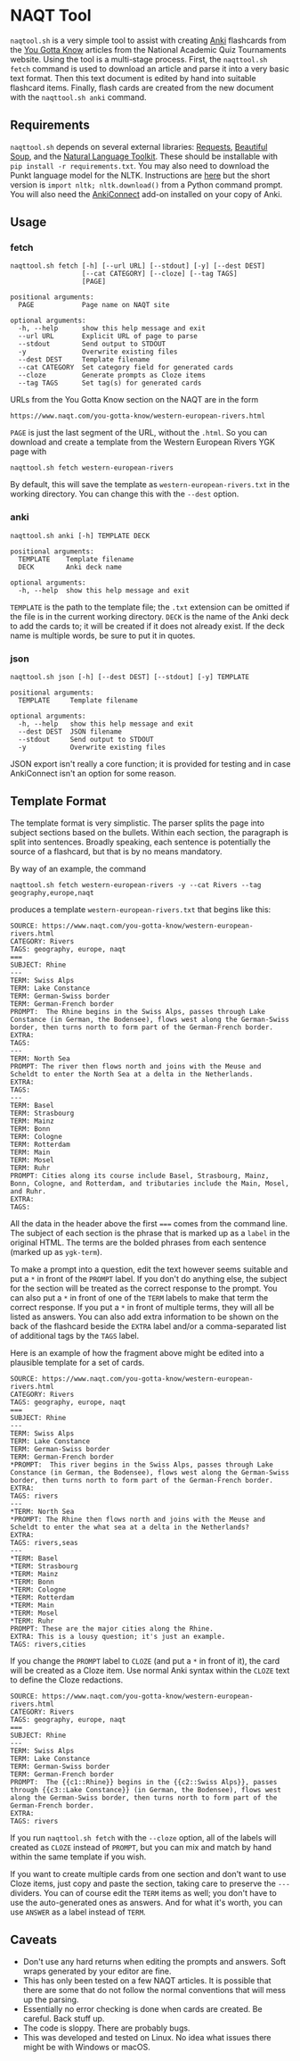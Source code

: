 # NAQT Tool

`naqtool.sh` is a very simple tool to assist with creating [Anki](https://apps.ankiweb.net/) flashcards from the [You Gotta Know](https://www.naqt.com/you-gotta-know/) articles from the National Academic Quiz Tournaments website. Using the tool is a multi-stage process. First, the `naqttool.sh fetch` command is used to download an article and parse it into a very basic text format. Then this text document is edited by hand into suitable flashcard items. Finally, flash cards are created from the new document with the `naqttool.sh anki` command.

## Requirements

`naqttool.sh` depends on several external libraries: [Requests](https://docs.python-requests.org/en/latest/), [Beautiful Soup](https://www.crummy.com/software/BeautifulSoup/bs4/doc/), and the [Natural Language Toolkit](https://www.nltk.org/). These should be installable with `pip install -r requirements.txt`. You may also need to download the Punkt language model for the NLTK. Instructions are [here](https://www.nltk.org/data.html) but the short version is `import nltk; nltk.download()` from a Python command prompt. You will also need the [AnkiConnect](https://github.com/FooSoft/anki-connect) add-on installed on your copy of Anki.

## Usage

### fetch
```
naqttool.sh fetch [-h] [--url URL] [--stdout] [-y] [--dest DEST]
                  [--cat CATEGORY] [--cloze] [--tag TAGS]
                  [PAGE]

positional arguments:
  PAGE            Page name on NAQT site

optional arguments:
  -h, --help      show this help message and exit
  --url URL       Explicit URL of page to parse
  --stdout        Send output to STDOUT
  -y              Overwrite existing files
  --dest DEST     Template filename
  --cat CATEGORY  Set category field for generated cards
  --cloze         Generate prompts as Cloze items
  --tag TAGS      Set tag(s) for generated cards
```

URLs from the You Gotta Know section on the NAQT are in the form

`https://www.naqt.com/you-gotta-know/western-european-rivers.html`

`PAGE` is just the last segment of the URL, without the `.html`. So you can download and create a template from the Western European Rivers YGK page with

```
naqttool.sh fetch western-european-rivers
```

By default, this will save the template as `western-european-rivers.txt` in the working directory. You can change this with the `--dest` option.

### anki

```
naqttool.sh anki [-h] TEMPLATE DECK

positional arguments:
  TEMPLATE    Template filename
  DECK        Anki deck name

optional arguments:
  -h, --help  show this help message and exit
```

`TEMPLATE` is the path to the template file; the `.txt` extension can be omitted if the file is in the current working directory. `DECK` is the name of the Anki deck to add the cards to; it will be created if it does not already exist. If the deck name is multiple words, be sure to put it in quotes.

### json

```
naqttool.sh json [-h] [--dest DEST] [--stdout] [-y] TEMPLATE

positional arguments:
  TEMPLATE     Template filename

optional arguments:
  -h, --help   show this help message and exit
  --dest DEST  JSON filename
  --stdout     Send output to STDOUT
  -y           Overwrite existing files
```

JSON export isn't really a core function; it is provided for testing and in case AnkiConnect isn't an option for some reason.

## Template Format

The template format is very simplistic. The parser splits the page into subject sections based on the bullets. Within each section, the paragraph is split into sentences. Broadly speaking, each sentence is potentially the source of a flashcard, but that is by no means mandatory.

By way of an example, the command

`naqttool.sh fetch western-european-rivers -y --cat Rivers --tag geography,europe,naqt`

produces a template `western-european-rivers.txt` that begins like this:

```
SOURCE: https://www.naqt.com/you-gotta-know/western-european-rivers.html
CATEGORY: Rivers
TAGS: geography, europe, naqt
===
SUBJECT: Rhine
---
TERM: Swiss Alps
TERM: Lake Constance
TERM: German-Swiss border
TERM: German-French border
PROMPT:  The Rhine begins in the Swiss Alps, passes through Lake Constance (in German, the Bodensee), flows west along the German-Swiss border, then turns north to form part of the German-French border.
EXTRA:
TAGS:
---
TERM: North Sea
PROMPT: The river then flows north and joins with the Meuse and Scheldt to enter the North Sea at a delta in the Netherlands.
EXTRA:
TAGS:
---
TERM: Basel
TERM: Strasbourg
TERM: Mainz
TERM: Bonn
TERM: Cologne
TERM: Rotterdam
TERM: Main
TERM: Mosel
TERM: Ruhr
PROMPT: Cities along its course include Basel, Strasbourg, Mainz, Bonn, Cologne, and Rotterdam, and tributaries include the Main, Mosel, and Ruhr.
EXTRA:
TAGS:
```

All the data in the header above the first `===` comes from the command line. The subject of each section is the phrase that is marked up as a `label` in the original HTML. The terms are the bolded phrases from each sentence (marked up as `ygk-term`).

To make a prompt into a question, edit the text however seems suitable and put a `*` in front of the `PROMPT` label. If you don't do anything else, the subject for the section will be treated as the correct response to the prompt. You can also put a `*` in front of one of the `TERM` labels to make that term the correct response. If you put a `*` in front of multiple terms, they will all be listed as answers. You can also add extra information to be shown on the back of the flashcard beside the `EXTRA` label and/or a comma-separated list of additional tags by the `TAGS` label.

Here is an example of how the fragment above might be edited into a plausible template for a set of cards.

```
SOURCE: https://www.naqt.com/you-gotta-know/western-european-rivers.html
CATEGORY: Rivers
TAGS: geography, europe, naqt
===
SUBJECT: Rhine
---
TERM: Swiss Alps
TERM: Lake Constance
TERM: German-Swiss border
TERM: German-French border
*PROMPT:  This river begins in the Swiss Alps, passes through Lake Constance (in German, the Bodensee), flows west along the German-Swiss border, then turns north to form part of the German-French border.
EXTRA:
TAGS: rivers
---
*TERM: North Sea
*PROMPT: The Rhine then flows north and joins with the Meuse and Scheldt to enter the what sea at a delta in the Netherlands?
EXTRA:
TAGS: rivers,seas
---
*TERM: Basel
*TERM: Strasbourg
*TERM: Mainz
*TERM: Bonn
*TERM: Cologne
*TERM: Rotterdam
*TERM: Main
*TERM: Mosel
*TERM: Ruhr
PROMPT: These are the major cities along the Rhine.
EXTRA: This is a lousy question; it's just an example.
TAGS: rivers,cities
```

If you change the `PROMPT` label to `CLOZE` (and put a `*` in front of it), the card will be created as a Cloze item. Use normal Anki syntax within the `CLOZE` text to define the Cloze redactions.
```
SOURCE: https://www.naqt.com/you-gotta-know/western-european-rivers.html
CATEGORY: Rivers
TAGS: geography, europe, naqt
===
SUBJECT: Rhine
---
TERM: Swiss Alps
TERM: Lake Constance
TERM: German-Swiss border
TERM: German-French border
PROMPT:  The {{c1::Rhine}} begins in the {{c2::Swiss Alps}}, passes through {{c3::Lake Constance}} (in German, the Bodensee), flows west along the German-Swiss border, then turns north to form part of the German-French border.
EXTRA:
TAGS: rivers
```

If you run `naqttool.sh fetch` with the `--cloze` option, all of the labels will created as `CLOZE` instead of `PROMPT`, but you can mix and match by hand within the same template if you wish.

If you want to create multiple cards from one section and don't want to use Cloze items, just copy and paste the section, taking care to preserve the `---` dividers. You can of course edit the `TERM` items as well; you don't have to use the auto-generated ones as answers. And for what it's worth, you can use `ANSWER` as a label instead of `TERM`.

## Caveats

* Don't use any hard returns when editing the prompts and answers. Soft wraps generated by your editor are fine.
* This has only been tested on a few NAQT articles. It is possible that there are some that do not follow the normal conventions that will mess up the parsing.
* Essentially no error checking is done when cards are created. Be careful. Back stuff up.
* The code is sloppy. There are probably bugs.
* This was developed and tested on Linux. No idea what issues there might be with Windows or macOS.
